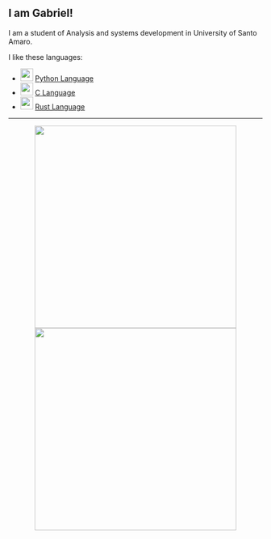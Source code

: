 
## I am Gabriel! 
I am a student of Analysis and systems development in University of Santo Amaro.

I like these languages:
- <img src = "https://upload.wikimedia.org/wikipedia/commons/thumb/c/c3/Python-logo-notext.svg/1200px-Python-logo-notext.svg.png" width = 25> [Python Language](https://www.python.org/)
- <img src = "https://upload.wikimedia.org/wikipedia/commons/thumb/1/18/C_Programming_Language.svg/1200px-C_Programming_Language.svg.png" width = 25> [C Language](www.iso.org/standard/74528.html)
- <img src = "https://upload.wikimedia.org/wikipedia/commons/thumb/2/20/Rustacean-orig-noshadow.svg/220px-Rustacean-orig-noshadow.svg.png" width = 25> [Rust Language](https://www.rust-lang.org/)

---
<p align = "center">
  <img src = "https://github-readme-stats.vercel.app/api?username=Gater73&show_icons=true&theme=dracula&hide_border=true" width = 400>
  <img src = "https://github-readme-streak-stats.herokuapp.com?user=Gater73&theme=dracula&hide_border=true" width = 400>
</p>
